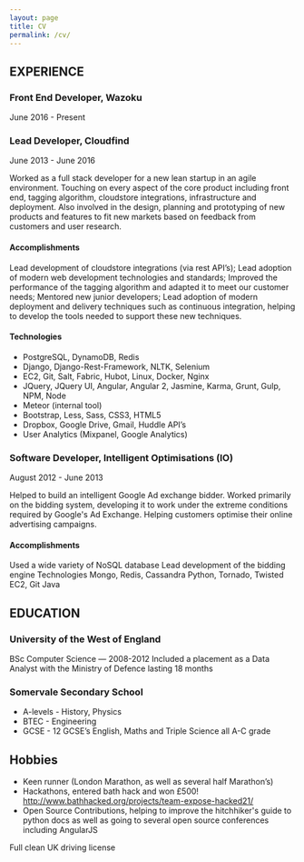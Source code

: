 ```yaml
---
layout: page
title: CV
permalink: /cv/
---
```


## EXPERIENCE

### Front End Developer, Wazoku
June 2016 - Present

### Lead Developer, Cloudfind
June  2013 - June 2016

Worked as a full stack developer for a new lean startup in an agile environment. Touching on every aspect of the core product including front end, tagging algorithm, cloudstore integrations, infrastructure and deployment. Also involved in the design, planning and prototyping of new products and features to fit new markets based on feedback from customers and user research.

#### Accomplishments
Lead development of cloudstore integrations (via rest API’s);
Lead adoption of modern web development technologies and standards;
Improved the performance of the tagging algorithm and adapted it to meet our customer needs;
Mentored new junior developers;
Lead adoption of modern deployment and delivery techniques such as continuous integration, helping to develop the tools needed to support these new techniques.

#### Technologies
* PostgreSQL, DynamoDB, Redis
* Django, Django-Rest-Framework, NLTK, Selenium
* EC2, Git, Salt, Fabric, Hubot, Linux, Docker, Nginx
* JQuery, JQuery UI,  Angular, Angular 2, Jasmine, Karma, Grunt, Gulp, NPM, Node
* Meteor (internal tool)
* Bootstrap, Less, Sass, CSS3, HTML5
* Dropbox, Google Drive, Gmail, Huddle API’s
* User Analytics (Mixpanel, Google Analytics)

### Software Developer, Intelligent Optimisations (IO)
August  2012 -  June 2013

Helped to build an intelligent Google Ad exchange bidder. Worked primarily on the bidding system, developing it to work under the extreme conditions required by Google's Ad Exchange. Helping customers optimise their online advertising campaigns.

#### Accomplishments
Used a wide variety of NoSQL database
Lead development of the bidding engine
Technologies
Mongo, Redis, Cassandra
Python, Tornado, Twisted
EC2, Git
Java

## EDUCATION

### University of the West of England
BSc Computer Science — 2008-2012
Included a placement as a Data Analyst with the Ministry of Defence lasting 18 months                                                                 

### Somervale Secondary School
* A-levels - History, Physics
* BTEC - Engineering
* GCSE - 12 GCSE’s English, Maths and Triple Science all A-C grade


## Hobbies
* Keen runner (London Marathon, as well as several half Marathon’s)
* Hackathons, entered bath hack and won £500! http://www.bathhacked.org/projects/team-expose-hacked21/
* Open Source Contributions, helping to improve the hitchhiker's guide to python docs as well as going to several open source conferences including AngularJS

Full clean UK driving license

